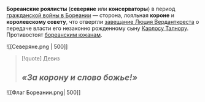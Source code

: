 **Бореанские роялисты** (**северяне** или **консерваторы**) в период [гражданской войны в Бореании](Бореанская%20гражданская%20война) — сторона, лояльная **короне** и **королевскому совету**, что отвергли [завещание Люция Верданткреста](Предсмертное%20письмо%20Люция%20Верданткреста.md) о передаче власти его незаконно рожденному сыну [Карлосу Талнору](Карлос%20Талнор). Противостоят [бореанским южанам](Бореанские%20южане).

![[Северяне.png | 500]]

> [!quote] Девиз 
> ## *«За корону и слово божье!»*

![[Флаг Бореании.png| 500]]
